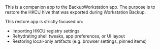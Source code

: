 This is a companion app to the BackupWorkstation app. The purpose is to restore the HKCU hive that was exported during Workstation Backup.

This restore app is strictly focused on:
- Importing HKCU registry settings
- Rehydrating shell tweaks, app preferences, or UI layout
- Restoring local-only artifacts (e.g. browser settings, pinned items)
